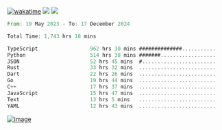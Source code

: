 [![wakatime](https://wakatime.com/badge/user/00eead22-fb14-4dd0-ab8a-3625cafbd50d.svg)](https://wakatime.com/@00eead22-fb14-4dd0-ab8a-3625cafbd50d)
![](https://komarev.com/ghpvc/?username=flatypus)
![](https://pixel.flatypus.me/flatypus?type=tracker)
<!--START_SECTION:waka-->

```rust
From: 19 May 2023 - To: 17 December 2024

Total Time: 1,743 hrs 18 mins

TypeScript                 962 hrs 30 mins ##############...........   54.96 %
Python                     514 hrs 38 mins #######..................   29.39 %
JSON                       52 hrs 45 mins  #........................   03.01 %
Rust                       33 hrs 32 mins  .........................   01.92 %
Dart                       22 hrs 26 mins  .........................   01.28 %
Go                         19 hrs 44 mins  .........................   01.13 %
C++                        17 hrs 37 mins  .........................   01.01 %
JavaScript                 15 hrs 47 mins  .........................   00.90 %
Text                       13 hrs 5 mins   .........................   00.75 %
YAML                       12 hrs 43 mins  .........................   00.73 %
```

<!--END_SECTION:waka-->
[<img alt="image" src="https://github.com/flatypus/flatypus/assets/68029599/0a302dc1-501c-43a0-ae8d-37ec4817f3bd">](https://flatypus.me)

